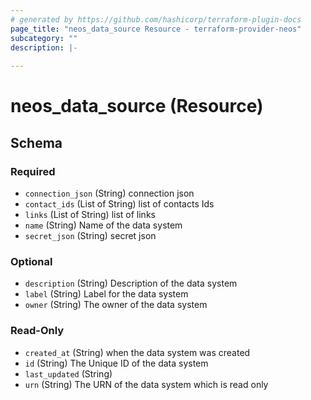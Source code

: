 ```yaml
---
# generated by https://github.com/hashicorp/terraform-plugin-docs
page_title: "neos_data_source Resource - terraform-provider-neos"
subcategory: ""
description: |-
  
---
```


# neos_data_source (Resource)





<!-- schema generated by tfplugindocs -->
## Schema

### Required

- `connection_json` (String) connection json
- `contact_ids` (List of String) list of contacts Ids
- `links` (List of String) list of links
- `name` (String) Name of the data system
- `secret_json` (String) secret json

### Optional

- `description` (String) Description of the data system
- `label` (String) Label for the data system
- `owner` (String) The owner of the data system

### Read-Only

- `created_at` (String) when the data system was created
- `id` (String) The Unique ID of the data system
- `last_updated` (String)
- `urn` (String) The URN of the data system which is read only
